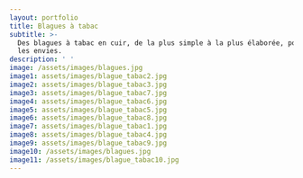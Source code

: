 ```yaml
---
layout: portfolio
title: Blagues à tabac
subtitle: >-
  Des blagues à tabac en cuir, de la plus simple à la plus élaborée, pour toutes
  les envies.
description: ' '
image: /assets/images/blagues.jpg
image1: assets/images/blague_tabac2.jpg
image2: assets/images/blague_tabac3.jpg
image3: assets/images/blague_tabac7.jpg
image4: assets/images/blague_tabac6.jpg
image5: assets/images/blague_tabac5.jpg
image6: assets/images/blague_tabac8.jpg
image7: assets/images/blague_tabac1.jpg
image8: assets/images/blague_tabac4.jpg
image9: assets/images/blague_tabac9.jpg
image10: /assets/images/blagues.jpg
image11: /assets/images/blague_tabac10.jpg
---
```


